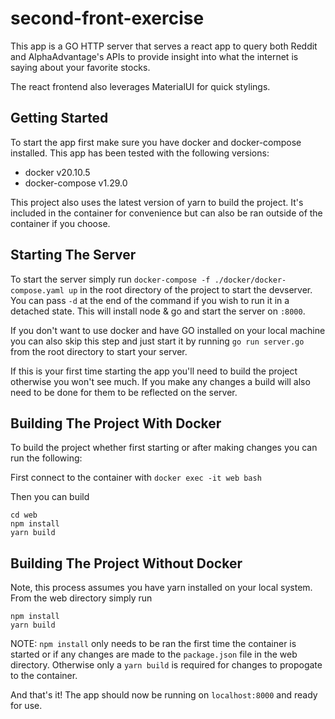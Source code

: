 # second-front-exercise
This app is a GO HTTP server that serves a react app to query both Reddit and AlphaAdvantage's APIs to provide insight into what the internet is saying about your favorite stocks. 

The react frontend also leverages MaterialUI for quick stylings.

## Getting Started
To start the app first make sure you have docker and docker-compose installed. This app has been tested with the following versions:
* docker v20.10.5
* docker-compose v1.29.0

This project also uses the latest version of yarn to build the project. It's included in the container for convenience but can also be ran outside of the container if you choose.

## Starting The Server
To start the server simply run `docker-compose -f ./docker/docker-compose.yaml up` in the root directory of the project to start the devserver. You can pass `-d` at the end of the command if you wish to run it in a detached state. This will install node & go and start the server on `:8000`.

If you don't want to use docker and have GO installed on your local machine you can also skip this step and just start it by running `go run server.go` from the root directory to start your server.

If this is your first time starting the app you'll need to build the project otherwise you won't see much. If you make any changes a build will also need to be done for them to be reflected on the server.

## Building The Project With Docker
To build the project whether first starting or after making changes you can run the following:

First connect to the container with `docker exec -it web bash`

Then you can build
```
cd web
npm install
yarn build
```

## Building The Project Without Docker
Note, this process assumes you have yarn installed on your local system. From the web directory simply run 
```
npm install
yarn build
```


NOTE: `npm install` only needs to be ran the first time the container is started or if any changes are made to the `package.json` file in the web directory. Otherwise only a `yarn build` is required for changes to propogate to the container.


And that's it! The app should now be running on `localhost:8000` and ready for use.